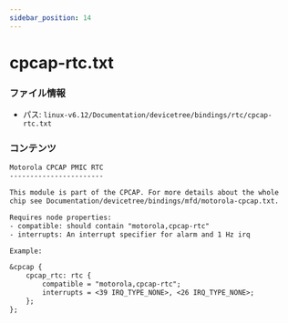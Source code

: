 ```yaml
---
sidebar_position: 14
---
```

# cpcap-rtc.txt

### ファイル情報

- パス: `linux-v6.12/Documentation/devicetree/bindings/rtc/cpcap-rtc.txt`

### コンテンツ

```txt
Motorola CPCAP PMIC RTC
-----------------------

This module is part of the CPCAP. For more details about the whole
chip see Documentation/devicetree/bindings/mfd/motorola-cpcap.txt.

Requires node properties:
- compatible: should contain "motorola,cpcap-rtc"
- interrupts: An interrupt specifier for alarm and 1 Hz irq

Example:

&cpcap {
	cpcap_rtc: rtc {
		compatible = "motorola,cpcap-rtc";
		interrupts = <39 IRQ_TYPE_NONE>, <26 IRQ_TYPE_NONE>;
	};
};

```
